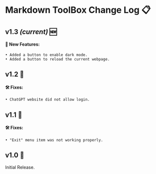 # Markdown ToolBox Change Log 📋

## v1.3 *(current)* 🆕
#### 🚀 New Features:
    • Added a button to enable dark mode.
    • Added a button to reload the current webpage.

## v1.2 🔄
#### 🛠️ Fixes:
    • ChatGPT website did not allow login.

## v1.1 🔄
#### 🛠️ Fixes:
    • "Exit" menu item was not working properly.

## v1.0 🔄
Initial Release.